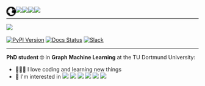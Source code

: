 [slack-url]: https://join.slack.com/t/torchgeometricco/shared_invite/zt-imae9z78-U8p78pxOiYQDVGYAsQuSHg

[<img align="left" height="25" src="https://raw.githubusercontent.com/iconic/open-iconic/master/svg/globe.svg" />](http://rusty1s.github.io/)
[<img align="left" height="25" src="https://cdn.jsdelivr.net/npm/simple-icons@3.12.3/icons/twitter.svg" />](https://twitter.com/rusty1s)
[<img align="left" height="25" src="https://cdn.jsdelivr.net/npm/simple-icons@3.12.3/icons/googlescholar.svg" />](https://scholar.google.de/citations?user=5HaSBN0AAAAJ)
[<img align="left" height="25" src="https://cdn.jsdelivr.net/npm/simple-icons@3.12.3/icons/medium.svg" />](https://medium.com/@rusty1s)
[<img align="left" height="25" src="https://cdn.jsdelivr.net/npm/simple-icons@3.12.3/icons/slack.svg" />][slack-url]

<br />

---

[<img height="110" src="https://raw.githubusercontent.com/rusty1s/pytorch_geometric/master/docs/source/_static/img/pyg_logo_text.svg?sanitize=true" />](https://github.com/rusty1s/pytorch_geometric)

[![PyPI Version](https://badge.fury.io/py/torch-geometric.svg)](https://pypi.org/project/torch-geometric)
[![Docs Status](https://readthedocs.org/projects/pytorch-geometric/badge/?version=latest)](https://pytorch-geometric.readthedocs.io)
[![Slack](https://img.shields.io/badge/slack-pyg-brightgreen)][slack-url]

---

**PhD student** 🤓 in **Graph Machine Learning** at the TU Dortmund University:

- 👨🏼‍💻 I love coding and learning new things
- 🤩 I'm interested in <img height="20" src="https://cdn.jsdelivr.net/npm/simple-icons@v3/icons/python.svg" /> <img height="20" src="https://cdn.jsdelivr.net/npm/simple-icons@v3/icons/node-dot-js.svg" /> <img height="20" src="https://cdn.jsdelivr.net/npm/simple-icons@v3/icons/pytorch.svg" /> <img height="20" src="https://cdn.jsdelivr.net/npm/simple-icons@v3/icons/vim.svg" /> <img height="20" src="https://cdn.jsdelivr.net/npm/simple-icons@v3/icons/apple.svg" /> <img height="20" src="https://cdn.jsdelivr.net/npm/simple-icons@v3/icons/linux.svg" />
